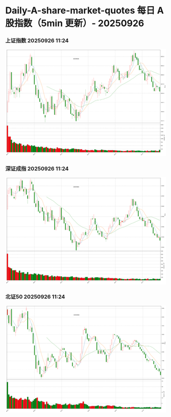 
# Daily-A-share-market-quotes 每日 A 股指数（5min 更新）- 20250926

### 上证指数 20250926 11:24
![](./fig/2025/9/20250926-sh000001.png)

### 深证成指 20250926 11:24
![](./fig/2025/9/20250926-sz399001.png)

### 北证50 20250926 11:24
![](./fig/2025/9/20250926-bj899050.png)
